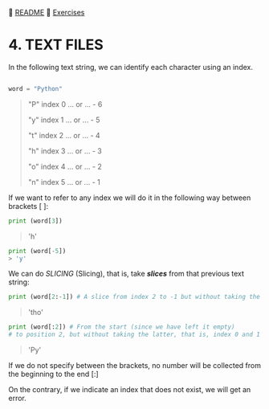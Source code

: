 :page_with_curl: [README](../README.md) :pencil: [Exercises](/tests/indicetests.md)

# 4. TEXT FILES

In the following text string, we can identify each character using an index.
````python

word = "Python"
````

>"P" index 0 ... or ... - 6
>
>"y" index 1 ... or ... - 5
>
>"t" index 2 ... or ... - 4
>
>"h" index 3 ... or ... - 3
>
>"o" index 4 ... or ... - 2
>
>"n" index 5 ... or ... - 1

If we want to refer to any index we will do it in the following way between brackets [ ]:
````python
print (word[3])
````
> 'h'
````python
print (word[-5])
> 'y'
````

We can do _SLICING_ (Slicing), that is, take _**slices**_ from that previous text string:
````python
print (word[2:-1]) # A slice from index 2 to -1 but without taking the latter
````
> 'tho'

````python
print (word[:2]) # From the start (since we have left it empty)
# to position 2, but without taking the latter, that is, index 0 and 1
````
> 'Py'
>
If we do not specify between the brackets, no number will be collected from the beginning to the end [:]

On the contrary, if we indicate an index that does not exist, we will get an error.
